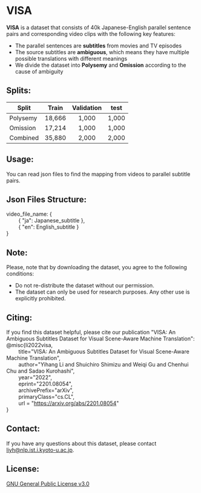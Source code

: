 VISA
==========

__VISA__ is a dataset that consists of 40k Japanese-English parallel sentence pairs and corresponding video clips with the following key features: 
  - The parallel sentences are __subtitles__ from movies and TV episodes
  - The source subtitles are __ambiguous__, which means they have multiple possible translations with different meanings
  - We divide the dataset into __Polysemy__ and __Omission__ according to the cause of ambiguity

Splits:
-------------------

| Split      | Train     | Validation     | test     |
| ---------- | :-----------:  | :-----------: | :-----------: |
|Polysemy      |   18,666      |     1,000        |         1,000 |
|Omission      |   17,214      |     1,000        |         1,000 |
|Combined      |   35,880      |     2,000        |         2,000 |

Usage:
-------------------
You can read json files to find the mapping from videos to parallel subtitle pairs.

Json Files Structure:
-------------------  
video_file_name: {  
&emsp;&emsp;      { "ja": Japanese_subtitle },  
&emsp;&emsp;      { "en": English_subtitle }  
}  

Note:
-------------------
Please, note that by downloading the dataset, you agree to the following conditions:
  - Do not re-distribute the dataset without our permission.
  - The dataset can only be used for research purposes. Any other use is explicitly prohibited.
<!---  - We do not officially distribute the video clips. Do not disclose this anywhere, even in your paper.--->


Citing:
-------------------
If you find this dataset helpful, please cite our publication "VISA: An Ambiguous Subtitles Dataset for Visual Scene-Aware Machine Translation":  
@misc{li2022visa,  
&emsp;&emsp;      title="VISA: An Ambiguous Subtitles Dataset for Visual Scene-Aware Machine Translation",  
&emsp;&emsp;      author="Yihang Li and Shuichiro Shimizu and Weiqi Gu and Chenhui Chu and Sadao Kurohashi",  
&emsp;&emsp;      year="2022",  
&emsp;&emsp;      eprint="2201.08054",  
&emsp;&emsp;      archivePrefix="arXiv",  
&emsp;&emsp;      primaryClass="cs.CL",  
&emsp;&emsp;      url = "https://arxiv.org/abs/2201.08054"  
}

Contact:
-------------------
If you have any questions about this dataset, please contact liyh@nlp.ist.i.kyoto-u.ac.jp.

License:
-------------------
[GNU General Public License v3.0](LICENSE)
